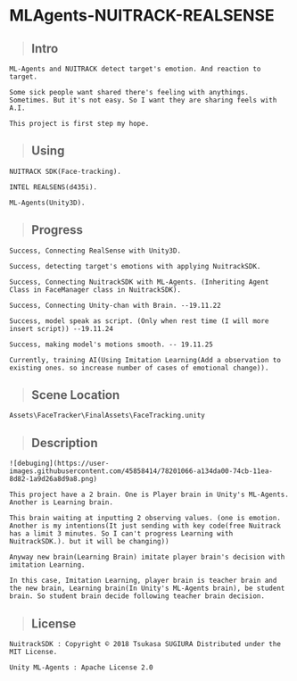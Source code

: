 ﻿MLAgents-NUITRACK-REALSENSE
===

 > ## Intro

    ML-Agents and NUITRACK detect target's emotion. And reaction to target.

    Some sick people want shared there's feeling with anythings. Sometimes. But it's not easy. So I want they are sharing feels with A.I.

    This project is first step my hope.

 > ## Using

    NUITRACK SDK(Face-tracking).

    INTEL REALSENS(d435i).

    ML-Agents(Unity3D).

 > ## Progress

    Success, Connecting RealSense with Unity3D.

    Success, detecting target's emotions with applying NuitrackSDK.

    Success, Connecting NuitrackSDK with ML-Agents. (Inheriting Agent Class in FaceManager class in NuitrackSDK).

    Success, Connecting Unity-chan with Brain. --19.11.22

    Success, model speak as script. (Only when rest time (I will more insert script)) --19.11.24

    Success, making model's motions smooth. -- 19.11.25

    Currently, training AI(Using Imitation Learning(Add a observation to existing ones. so increase number of cases of emotional change)).

 > ## Scene Location

    Assets\FaceTracker\FinalAssets\FaceTracking.unity

 > ## Description
    
    ![debuging](https://user-images.githubusercontent.com/45858414/78201066-a134da00-74cb-11ea-8d82-1a9d26a8d9a8.png)
    
    This project have a 2 brain. One is Player brain in Unity's ML-Agents. Another is Learning brain.

    This brain waiting at inputting 2 observing values. (one is emotion. Another is my intentions(It just sending with key code(free Nuitrack has a limit 3 minutes. So I can't progress Learning with NuitrackSDK.). but it will be changing)) 

    Anyway new brain(Learning Brain) imitate player brain's decision with imitation Learning.

    In this case, Imitation Learning, player brain is teacher brain and the new brain, Learning brain(In Unity's ML-Agents brain), be student brain. So student brain decide following teacher brain decision.

 > ## License

    NuitrackSDK : Copyright © 2018 Tsukasa SUGIURA Distributed under the MIT License.

    Unity ML-Agents : Apache License 2.0

